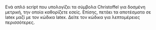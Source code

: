 Ενά απλό script που υπολογίζει τα σύμβολα Christoffel για δοσμένη μετρική, την οποία καθορίζετε εσείς. Επίσης, πετάει τα αποτέσματα σε latex μαζί με τον κώδικα latex. Δείτε τον κώδικα για λεπτομέρειες περισσότερες.
